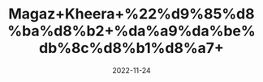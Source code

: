 ---
title: 'Magaz+Kheera+%22%d9%85%d8%ba%d8%b2+%da%a9%da%be%db%8c%d8%b1%d8%a7+'
date: '2022-11-24' 
metatag: '' 
inventory: '0' 
draft: false 
# meta description 
shortDescripton: 'Unshelled+Dried+Cocumber+Seeds%22++The+benefits+of+cucumber+seeds+can+be+attributed+to+its+major+nutrients.+It+offers+benefits+for+your+skin%2c+hair%2c+and+overall+health'
description: 'Food+Product'
longdescription: ''
tags: ''
brand: ''
subCategory: ''
unit: '50 gm-Pk'
sellCount: '0'
featured: False
# product Price
price: '150.0'
# Product Short Description
shortDescription: 'Unshelled+Dried+Cocumber+Seeds%22++The+benefits+of+cucumber+seeds+can+be+attributed+to+its+major+nutrients.+It+offers+benefits+for+your+skin%2c+hair%2c+and+overall+health'
productID: '38141207-082D-ED11-9968-005056B3A416'
type: 'products'
category: 'Food+Product' 
thumnailproduct: 'https://eraconnect.blob.core.windows.net/product-images/aminsaddiquidawakhana/38141207-082D-ED11-9968-005056B3A416.webp' 
images:
  - image: 'https://eraconnect.blob.core.windows.net/product-images/aminsaddiquidawakhana/38141207-082D-ED11-9968-005056B3A416.webp'  
Variants:
---